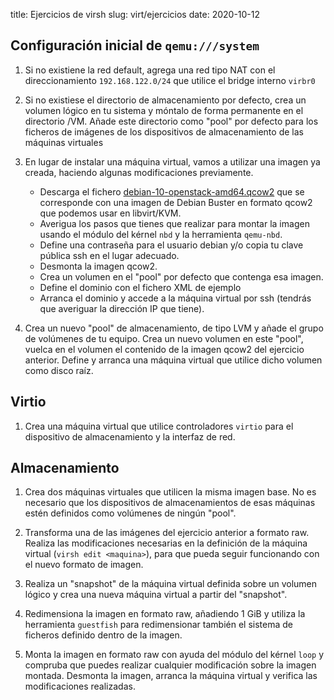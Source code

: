 title: Ejercicios de virsh
slug: virt/ejercicios
date: 2020-10-12

## Configuración inicial de `qemu:///system`

1. Si no existiene la red default, agrega una red tipo NAT con el
   direccionamiento `192.168.122.0/24` que utilice el bridge interno
   `virbr0`
   
2. Si no existiese el directorio de almacenamiento por defecto, crea
   un volumen lógico en tu sistema y móntalo de forma permanente en el
   directorio /VM. Añade este directorio como "pool" por defecto para
   los ficheros de imágenes de los dispositivos de almacenamiento de
   las máquinas virtuales
   
1. En lugar de instalar una máquina virtual, vamos a utilizar una
   imagen ya creada, haciendo algunas modificaciones previamente.
   
    * Descarga el fichero
   [debian-10-openstack-amd64.qcow2](https://cdimage.debian.org/cdimage/openstack/current-10/debian-10-openstack-amd64.qcow2)
   que se corresponde con una imagen de Debian Buster en formato qcow2
   que podemos usar en libvirt/KVM.
	* Averigua los pasos que tienes que realizar para montar la imagen
      usando el módulo del kérnel `nbd` y la herramienta `qemu-nbd`.
	* Define una contraseña para el usuario debian y/o copia tu clave
	pública ssh en el lugar adecuado.
	* Desmonta la imagen qcow2.
	* Crea un volumen en el "pool" por defecto que contenga esa imagen.
	* Define el dominio con el fichero XML de ejemplo
	* Arranca el dominio y accede a la máquina virtual por ssh
	(tendrás que averiguar la dirección IP que tiene).

1. Crea un nuevo "pool" de almacenamiento, de tipo LVM y añade el
	grupo de volúmenes de tu equipo. Crea un nuevo volumen en este
	"pool", vuelca en el volumen el contenido de la imagen qcow2 del
	ejercicio anterior. Define y arranca una máquina virtual que
	utilice dicho volumen como disco raíz.

## Virtio

1. Crea una máquina virtual que utilice controladores `virtio` para el
   dispositivo de almacenamiento y la interfaz de red.


## Almacenamiento

1. Crea dos máquinas virtuales que utilicen la misma imagen base. No
   es necesario que los dispositivos de almacenamientos de esas
   máquinas estén definidos como volúmenes de ningún "pool".

1. Transforma una de las imágenes del ejercicio anterior a formato
   raw. Realiza las modificaciones necesarias en la definición de la
   máquina virtual (`virsh edit <maquina>`), para que pueda seguir
   funcionando con el nuevo formato de imagen.
   
1. Realiza un "snapshot" de la máquina virtual definida sobre un
   volumen lógico y crea una nueva máquina virtual a partir del
   "snapshot".

1. Redimensiona la imagen en formato raw, añadiendo 1 GiB y utiliza la
   herramienta `guestfish` para redimensionar también el sistema de
   ficheros definido dentro de la imagen.

1. Monta la imagen en formato raw con ayuda del módulo del kérnel
   `loop` y compruba que puedes realizar cualquier modificación sobre
   la imagen montada. Desmonta la imagen, arranca la máquina virtual y
   verifica las modificaciones realizadas.
	 
